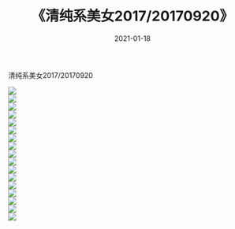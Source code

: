 ﻿---
layout: post
title:  《清纯系美女2017/20170920》
date:   2021-01-18
img: http://pic.660000.xyz/1:/清纯系美女/2017/20170920/000.jpg
categories: [美女, 清纯, 唯美]
---

清纯系美女2017/20170920

 ![](http://pic.660000.xyz/1:/清纯系美女/2017/20170920/001.png) <br>![](http://pic.660000.xyz/1:/清纯系美女/2017/20170920/002.png) <br>![](http://pic.660000.xyz/1:/清纯系美女/2017/20170920/003.png) <br>![](http://pic.660000.xyz/1:/清纯系美女/2017/20170920/004.png) <br>![](http://pic.660000.xyz/1:/清纯系美女/2017/20170920/005.png) <br>![](http://pic.660000.xyz/1:/清纯系美女/2017/20170920/006.png) <br>![](http://pic.660000.xyz/1:/清纯系美女/2017/20170920/007.png) <br>![](http://pic.660000.xyz/1:/清纯系美女/2017/20170920/008.png) <br>![](http://pic.660000.xyz/1:/清纯系美女/2017/20170920/009.png) <br>![](http://pic.660000.xyz/1:/清纯系美女/2017/20170920/010.png) <br>![](http://pic.660000.xyz/1:/清纯系美女/2017/20170920/011.png) <br>![](http://pic.660000.xyz/1:/清纯系美女/2017/20170920/012.png) <br>![](http://pic.660000.xyz/1:/清纯系美女/2017/20170920/013.png) <br>![](http://pic.660000.xyz/1:/清纯系美女/2017/20170920/014.png) <br>![](http://pic.660000.xyz/1:/清纯系美女/2017/20170920/015.png) <br>![](http://pic.660000.xyz/1:/清纯系美女/2017/20170920/016.png) <br>![](http://pic.660000.xyz/1:/清纯系美女/2017/20170920/017.png) <br>